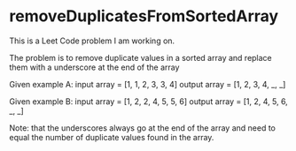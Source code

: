# removeDuplicatesFromSortedArray
This is a Leet Code problem I am working on.

The problem is to remove duplicate values in a sorted array 
and replace them with a underscore at the end of the array

Given example A: 
	input array  = [1, 1, 2, 3, 3, 4]
	output array = [1, 2, 3, 4, _, _]

Given example B: 
	input array  = [1, 2, 2, 4, 5, 5, 6]
	output array = [1, 2, 4, 5, 6, _, _]

Note: that the underscores always go at the end of the array and need to equal 
     the number of duplicate values found in the array.
